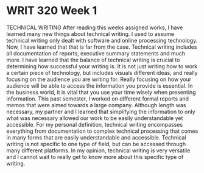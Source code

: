 # WRIT 320 Week 1
TECHNICAL WRITING
After reading this weeks assigned works, I have learned many new things about technical writing. I used to assume technical writing only dealt with software and online processing technology. Now, I have learned that that is far from the case. Technical writing includes all documentation of reports, executive summary statements and much more. I have learned that the balance of technical writing is crucial to determining how successful your writing is. It is not just writing how to work a certain piece of technology, but includes visuals different ideas, and really focusing on the audience you are writing for. Really focusing on how your audience will be able to access the information you provide is essential. In the business world, it is vital that you use your time wisely when presenting information. This past semester, I worked on different formal reports and memos that were aimed towards a large company. Although length was necessary, my partner and I learned that simplifying the information to only what was necessary allowed our work to be easily understandable yet accessible.  For my personal definition, technical writing encompasses everything from documentation to complex technical processing that comes in many forms that are easily understandable and accessible. Technical writing is not specific to one type of field, but can be accessed through many different platforms. In my opinion, technical writing is very versatile and I cannot wait to really get to know more about this specific type of writing. 
